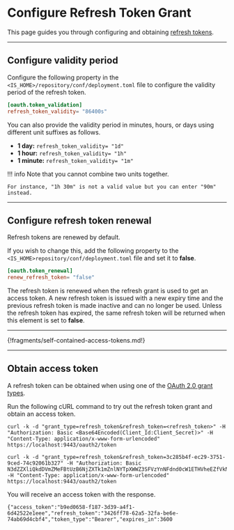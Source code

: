 # Configure Refresh Token Grant

This page guides you through configuring and obtaining [refresh tokens](../../concepts/authorization/refresh-token).

----

## Configure validity period

Configure the following property in the `<IS_HOME>/repository/conf/deployment.toml` file to configure the validity period of the refresh token.

``` toml
[oauth.token_validation]
refresh_token_validity= "86400s"
```

You can also provide the validity period in minutes, hours, or days using different unit suffixes as follows.

- **1 day:** `refresh_token_validity= "1d"`
- **1 hour:** `refresh_token_validity= "1h"`
- **1 minute:** `refresh_token_validity= "1m"`


!!! info
    Note that you cannot combine two units together. 

    For instance, "1h 30m" is not a valid value but you can enter "90m" instead.

----

## Configure refresh token renewal 

Refresh tokens are renewed by default. 

If you wish to change this, add the following property to the `<IS_HOME>repository/conf/deployment.toml` file and set it to **false**. 

``` toml
[oauth.token_renewal]
renew_refresh_token= "false"
```

The refresh token is renewed when the refresh grant is used to get an access token. A new refresh token is issued with a new expiry time and the previous refresh token is made inactive and can no longer be used. Unless the refresh token has expired, the same refresh token will be returned when this element is set to **false**.

-----


{!fragments/self-contained-access-tokens.md!}

----

## Obtain access token 

A refresh token can be obtained when using one of the [OAuth 2.0 grant types](oauth-grant-types.md). 

Run the following cURL command to try out the refresh token grant and obtain an access token.

``` tab="Request Format"
curl -k -d "grant_type=refresh_token&refresh_token=<refresh_token>" -H "Authorization: Basic <Base64Encoded(Client_Id:Client_Secret)>" -H "Content-Type: application/x-www-form-urlencoded" https://localhost:9443/oauth2/token
```

``` tab="Sample Request"
curl -k -d "grant_type=refresh_token&refresh_token=3c285b4f-ec29-3751-9ced-74c92061b327" -H "Authorization: Basic N3dZZXliQkdDVmZMeFBtUzB6NjZXTk1mZnlNYTpXWWZ3SFVzYnNFdnd0cW1ETHVheEZfVkNRSndh" -H "Content-Type: application/x-www-form-urlencoded" https://localhost:9443/oauth2/token
```

You will receive an access token with the response.

``` 
{"access_token":"b9ed0658-f187-3d39-a4f1-6d42522e1eee","refresh_token":"3426ff78-62a5-32fa-be6e-74ab69d4cbf4","token_type":"Bearer","expires_in":3600
```